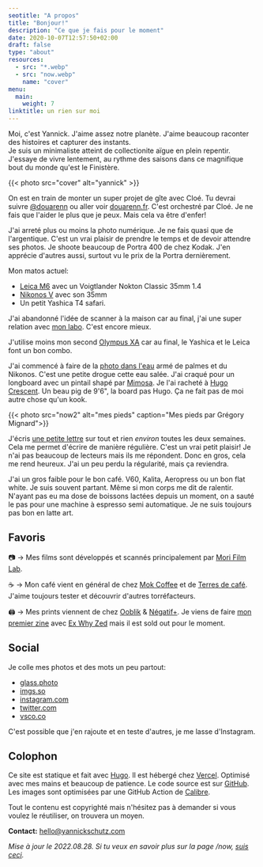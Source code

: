 ```yaml
---
seotitle: "A propos"
title: "Bonjour!"
description: "Ce que je fais pour le moment"
date: 2020-10-07T12:57:50+02:00
draft: false
type: "about"
resources:
  - src: "*.webp"
  - src: "now.webp"
    name: "cover"
menu:
  main:
    weight: 7
linktitle: un rien sur moi
---
```


Moi, c'est Yannick. J'aime assez notre planète. J'aime beaucoup raconter des histoires et capturer des instants.  
Je suis un minimaliste atteint de collectionite aïgue en plein repentir. J'essaye de vivre lentement, au rythme des saisons dans ce magnifique bout du monde qu'est le Finistère.

{{< photo src="cover" alt="yannick" >}}

On est en train de monter un super projet de gîte avec Cloé. Tu devrai suivre [@douarenn](https://instagram.com/douarenn) ou aller voir [douarenn.fr](https://douarenn.fr). C'est orchestré par Cloé. Je ne fais que l'aider le plus que je peux. Mais cela va être d'enfer!


J'ai arreté plus ou moins la photo numérique. Je ne fais quasi que de l'argentique. C'est un vrai plaisir de prendre le temps et de devoir attendre ses photos. Je shoote beaucoup de Portra 400 de chez Kodak. J'en apprécie d'autres aussi, surtout vu le prix de la Portra dernièrement.

Mon matos actuel:
- [Leica M6](/leica-m6) avec un Voigtlander Nokton Classic 35mm 1.4
- [Nikonos V](/nikonos-v) avec son 35mm
- Un petit Yashica T4 safari.

J'ai abandonné l'idée de scanner à la maison car au final, j'ai une super relation avec [mon labo](https://morifilmlab.com). C'est encore mieux.

J'utilise moins mon second [Olympus XA](/olympus-xa) car au final, le Yashica et le Leica font un bon combo.

J'ai commencé à faire de la [photo dans l'eau](/nikonos-glaz) armé de palmes et du Nikonos. C'est une petite drogue cette eau salée. J'ai craqué pour un longboard avec un pintail shapé par [Mimosa](https://www.mimosa-surfboards.com). Je l'ai racheté à [Hugo Crescent](https://www.instagram.com/hugo_crescent/). Un beau pig de 9'6", la board pas Hugo. Ça ne fait pas de moi autre chose qu'un kook.

{{< photo src="now2" alt="mes pieds" caption="Mes pieds par Grégory Mignard">}}

J'écris [une petite lettre](/bonjour) sur tout et rien *environ* toutes les deux semaines. Cela me permet d'écrire de manière régulière. C'est un vrai petit plaisir! Je n'ai pas beaucoup de lecteurs mais ils me répondent. Donc en gros, cela me rend heureux. J'ai un peu perdu la régularité, mais ça reviendra.


J'ai un gros faible pour le bon café. V60, Kalita, Aeropress ou un bon flat white. Je suis souvent partant. Même si mon corps me dit de ralentir. N'ayant pas eu ma dose de boissons lactées depuis un moment, on a sauté le pas pour une machine à espresso semi automatique. Je ne suis toujours pas bon en latte art.

## Favoris

📷 → Mes films sont développés et scannés principalement par [Mori Film Lab](https://morifilmlab.com).

<span class="font-sans">☕️</span> → Mon café vient en général de chez [Mok Coffee](https://mokcoffee.be) et de [Terres de café](https://terresdecafe.com). J'aime toujours tester et découvrir d'autres torréfacteurs.

🖨 → Mes prints viennent de chez [Ooblik](https://ooblik.com) & [Négatif+](https://negatifplus.com). Je viens de faire [mon premier zine](/shop/a-thousand-tides) avec [Ex Why Zed](https://exwhyzed.co.uk) mais il est sold out pour le moment.

## Social 

Je colle mes photos et des mots un peu partout:

- [glass.photo](https://glass.photo/yannick)
- [imgs.so](https://imgs.so/bonjouryannick)
- [instagram.com](https://instagram.com/bonjouryannick)
- [twitter.com](https://twitter.com/bonjouryannick)
- [vsco.co](https://vsco.co/bonjouryannick)

C'est possible que j'en rajoute et en teste d'autres, je me lasse d'Instagram.

## Colophon

Ce site est statique et fait avec [Hugo](https://gohugo.io). Il est hébergé chez [Vercel](https://vercel.co). Optimisé avec mes mains et beaucoup de patience. Le code source est sur [GitHub](https://github.com/ys/bonjour). Les images sont optimisées par une GitHub Action de [Calibre](https://calibreapp.com/blog/compress-images-in-prs).

Tout le contenu est copyrighté mais n'hésitez pas à demander si vous voulez le réutiliser, on trouvera un moyen.

**Contact:** [hello@yannickschutz.com](mailto://hello@yannickschutz.com)

*Mise à jour le 2022.08.28. Si tu veux en savoir plus sur la page /now, [suis ceci](https://nownownow.com/about).*
